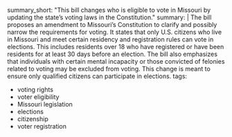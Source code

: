 summary_short: "This bill changes who is eligible to vote in Missouri by updating the state’s voting laws in the Constitution."
summary: |
  The bill proposes an amendment to Missouri’s Constitution to clarify and possibly narrow the requirements for voting. It states that only U.S. citizens who live in Missouri and meet certain residency and registration rules can vote in elections. This includes residents over 18 who have registered or have been residents for at least 30 days before an election. The bill also emphasizes that individuals with certain mental incapacity or those convicted of felonies related to voting may be excluded from voting. This change is meant to ensure only qualified citizens can participate in elections.
tags:
  - voting rights
  - voter eligibility
  - Missouri legislation
  - elections
  - citizenship
  - voter registration
